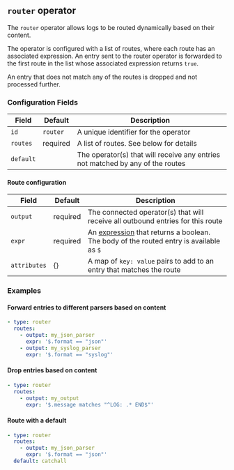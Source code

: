 ## `router` operator

The `router` operator allows logs to be routed dynamically based on their content.

The operator is configured with a list of routes, where each route has an associated expression.
An entry sent to the router operator is forwarded to the first route in the list whose associated
expression returns `true`.

An entry that does not match any of the routes is dropped and not processed further.

### Configuration Fields

| Field     | Default  | Description                                                                    | 
| ---       | ---      | ---                                                                            |
| `id`      | `router` | A unique identifier for the operator                                           |
| `routes`  | required | A list of routes. See below for details                                        |
| `default` |          | The operator(s) that will receive any entries not matched by any of the routes |

#### Route configuration

| Field        | Default  | Description                                                                                                           |
| ---          | ---      | ---                                                                                                                   |
| `output`     | required | The connected operator(s) that will receive all outbound entries for this route                                       |
| `expr`       | required | An [expression](/docs/types/expression.md) that returns a boolean. The body of the routed entry is available as `$` |
| `attributes` | {}       | A map of `key: value` pairs to add to an entry that matches the route                                                |


### Examples

#### Forward entries to different parsers based on content

```yaml
- type: router
  routes:
    - output: my_json_parser
      expr: '$.format == "json"'
    - output: my_syslog_parser
      expr: '$.format == "syslog"'
```

#### Drop entries based on content

```yaml
- type: router
  routes:
    - output: my_output
      expr: '$.message matches "^LOG: .* END$"'
```

#### Route with a default

```yaml
- type: router
  routes:
    - output: my_json_parser
      expr: '$.format == "json"'
  default: catchall
```

